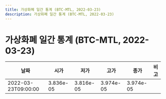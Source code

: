```yaml
---
title: 가상화폐 일간 통계 (BTC-MTL, 2022-03-23)
description: 가상화폐 일간 통계 (BTC-MTL, 2022-03-23)
---
```


가상화폐 일간 통계 (BTC-MTL, 2022-03-23)
===

|날짜|시가|저가|고가|종가|비고|
|--|--|--|--|--|--|
|2022-03-23T09:00:00|3.836e-05|3.816e-05|3.974e-05|3.974e-05|    |
